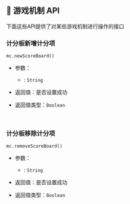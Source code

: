 ## 🎄 游戏机制 API

下面这些API提供了对某些游戏机制进行操作的接口

### 计分板新增计分项

`mc.newScoreBoard()`

- 参数：
  -  : `String`  
  
- 返回值：是否设置成功
- 返回值类型：`Boolean`

<br>

### 计分板移除计分项

`mc.removeScoreBoard()`

- 参数：
  -  : `String`  
  
- 返回值：是否设置成功
- 返回值类型：`Boolean`